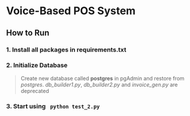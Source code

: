 # Voice-Based POS System
##  How to Run
### 1. Install all packages in requirements.txt
### 2. Initialize Database
>Create new database called __postgres__ in pgAdmin and restore from _postgres_.
_db_builder1.py_, _db_builder2.py_ and _invoice_gen.py_ are deprecated
### 3. Start using ` python test_2.py`

